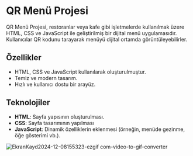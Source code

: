 

# QR Menü Projesi

QR Menü Projesi, restoranlar veya kafe gibi işletmelerde kullanılmak üzere HTML, CSS ve JavaScript ile geliştirilmiş bir dijital menü uygulamasıdır. Kullanıcılar QR kodunu tarayarak menüyü dijital ortamda görüntüleyebilirler.



## Özellikler

- HTML, CSS ve JavaScript kullanılarak oluşturulmuştur.
- Temiz ve modern tasarım.
- Hızlı ve kullanıcı dostu bir arayüz.

## Teknolojiler

- **HTML**: Sayfa yapısının oluşturulması.
- **CSS**: Sayfa tasarımının yapılması
- **JavaScript**: Dinamik özelliklerin eklenmesi (örneğin, menüde gezinme, öğe gösterimi vb.).


![EkranKayd2024-12-08155323-ezgif com-video-to-gif-converter](https://github.com/user-attachments/assets/3a13f3cb-e98c-47f2-9a59-5592e22397f4)


 


